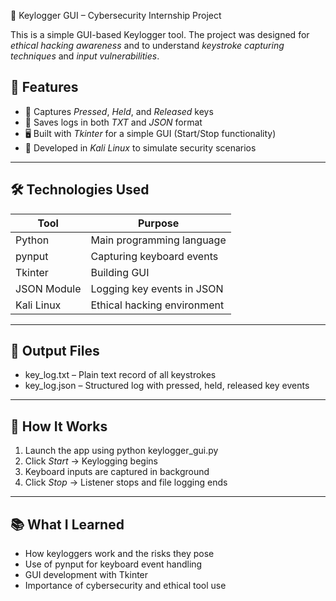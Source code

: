 🔐 Keylogger GUI – Cybersecurity Internship Project

This is a simple GUI-based Keylogger tool. The project was designed for *ethical hacking awareness* and to understand *keystroke capturing techniques* and *input vulnerabilities*.

## 📌 Features

- 🧠 Captures *Pressed*, *Held*, and *Released* keys
- 💾 Saves logs in both *TXT* and *JSON* format
- 🖥 Built with *Tkinter* for a simple GUI (Start/Stop functionality)
- 🔐 Developed in *Kali Linux* to simulate security scenarios

---

## 🛠 Technologies Used

| Tool         | Purpose                          |
|--------------|----------------------------------|
| Python       | Main programming language        |
| pynput       | Capturing keyboard events        |
| Tkinter      | Building GUI                     |
| JSON Module  | Logging key events in JSON       |
| Kali Linux   | Ethical hacking environment      |

---

## 📂 Output Files

- key_log.txt – Plain text record of all keystrokes  
- key_log.json – Structured log with pressed, held, released key events  

---

## 🚀 How It Works

1. Launch the app using python keylogger_gui.py
2. Click *Start* → Keylogging begins  
3. Keyboard inputs are captured in background  
4. Click *Stop* → Listener stops and file logging ends
   
---

## 📚 What I Learned

- How keyloggers work and the risks they pose
- Use of pynput for keyboard event handling
- GUI development with Tkinter
- Importance of cybersecurity and ethical tool use
